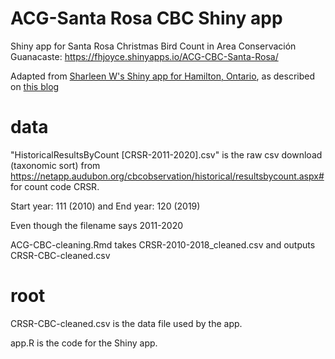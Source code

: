 # ACG-Santa Rosa CBC Shiny app

Shiny app for Santa Rosa Christmas Bird Count in Area Conservación Guanacaste: https://fhjoyce.shinyapps.io/ACG-CBC-Santa-Rosa/

Adapted from [Sharleen W's Shiny app for Hamilton, Ontario](https://sharleenw.shinyapps.io/hamilton_cbc_shiny/), as described on [this blog]( https://sharleenw.rbind.io/2019/03/24/hamilton-cbc-part-3/)

# data

"HistoricalResultsByCount [CRSR-2011-2020].csv" is the raw csv download (taxonomic sort) from https://netapp.audubon.org/cbcobservation/historical/resultsbycount.aspx# for count code CRSR.

Start year: 111 (2010)
and
End year: 120 (2019)

Even though the filename says 2011-2020

ACG-CBC-cleaning.Rmd takes CRSR-2010-2018_cleaned.csv and outputs CRSR-CBC-cleaned.csv

# root
CRSR-CBC-cleaned.csv is the data file used by the app.

app.R is the code for the Shiny app.
